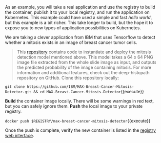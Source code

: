 As an example, you will take a real application and use the registry to build the container, publish it to your local registry, and run the application on Kubernetes. This example could have used a simple and fast _hello world_, but this example is a bit richer. This take longer to build, but the hope it to expose you to new types of application possibilities on Kubernetes.

We are taking a clever application from IBM that uses Tensorflow to detect whether a mitosis exists in an image of breast cancer tumor cells.

> This [repository](https://github.com/IBM/MAX-Breast-Cancer-Mitosis-Detector) contains code to instantiate and deploy the mitosis detection model mentioned above. This model takes a 64 x 64 PNG image file extracted from the whole slide image as input, and outputs the predicted probability of the image containing mitosis. For more information and additional features, check out the deep-histopath repository on GitHub.
Clone this repository locally:

`git clone https://github.com/IBM/MAX-Breast-Cancer-Mitosis-Detector.git && cd MAX-Breast-Cancer-Mitosis-Detector`{{execute}}

**Build** the container image locally. There will be some warnings in red text, but you can safely ignore them. **Push** the local image to your private registry.

`docker push $REGISTRY/max-breast-cancer-mitosis-detector`{{execute}}

Once the push is complete, verify the new container is listed in the [registry web interface](
https://[[HOST_SUBDOMAIN]]-31000-[[KATACODA_HOST]].environments.katacoda.com/).
